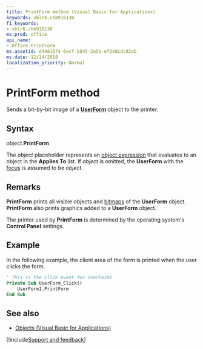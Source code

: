 ```yaml
---
title: PrintForm method (Visual Basic for Applications)
keywords: vblr6.chm916130
f1_keywords:
- vblr6.chm916130
ms.prod: office
api_name:
- Office.PrintForm
ms.assetid: d4481074-6ecf-b845-2a51-ef34dcdc82ab
ms.date: 12/14/2018
localization_priority: Normal
---
```



# PrintForm method

Sends a bit-by-bit image of a **[UserForm](userform-window.md)** object to the printer.

## Syntax

_object_.**PrintForm**

The _object_ placeholder represents an [object expression](../../Glossary/vbe-glossary.md#object-expression) that evaluates to an object in the **Applies To** list. If _object_ is omitted, the **UserForm** with the [focus](../../Glossary/vbe-glossary.md#focus) is assumed to be _object_.

## Remarks

**PrintForm** prints all visible objects and [bitmaps](../../Glossary/vbe-glossary.md#bitmap) of the **UserForm** object. **PrintForm** also prints graphics added to a **UserForm** object.

The printer used by **PrintForm** is determined by the operating system's **Control Panel** settings.

## Example

In the following example, the client area of the form is printed when the user clicks the form.

```vb
' This is the click event for UserForm1
Private Sub UserForm_Click()
    UserForm1.PrintForm
End Sub
```


## See also

- [Objects (Visual Basic for Applications)](../objects-visual-basic-for-applications.md)

[!include[Support and feedback](~/includes/feedback-boilerplate.md)]